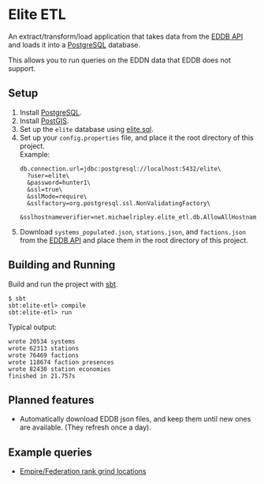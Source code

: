 # Elite ETL
An extract/transform/load application that takes data from the [EDDB API] and loads it into a [PostgreSQL] database.

This allows you to run queries on the EDDN data that EDDB does not support.


## Setup
1. Install [PostgreSQL].
2. Install [PostGIS].
3. Set up the `elite` database using [elite.sql].
4. Set up your `config.properties` file, and place it the root directory
   of this project. <br />
   Example:
   ```properties
   db.connection.url=jdbc:postgresql://localhost:5432/elite\
     ?user=elite\
     &password=hunter1\
     &ssl=true\
     &sslMode=require\
     &sslfactory=org.postgresql.ssl.NonValidatingFactory\
     &sslhostnameverifier=net.michaelripley.elite_etl.db.AllowAllHostnameVerifier
   ```
5. Download `systems_populated.json`, `stations.json`, and `factions.json` from the [EDDB API] and place them in the root directory of this project.


## Building and Running
Build and run the project with [sbt].
```
$ sbt
sbt:elite-etl> compile
sbt:elite-etl> run
```

Typical output:
```
wrote 20534 systems
wrote 62313 stations
wrote 76469 factions
wrote 118674 faction presences
wrote 82430 station economies
finished in 21.757s
```

## Planned features
- Automatically download EDDB json files, and keep them until new ones are available. (They refresh once a day).


## Example queries
- [Empire/Federation rank grind locations][rank grind query]


[EDDB API]: https://eddb.io/api
[PostgreSQL]: https://www.postgresql.org/
[PostGIS]: https://postgis.net/
[sbt]: https://www.scala-sbt.org/
[elite.sql]: doc/elite.sql
[rank grind query]: doc/elite-rank-grind-query.sql
